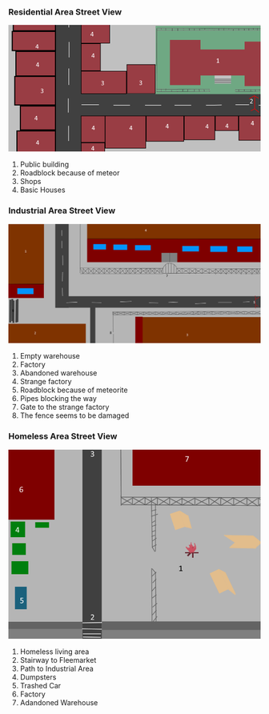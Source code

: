 ### Residential Area Street View

![Streetview](IndResAreaSketch.png)

1. Public building
2. Roadblock because of meteor
3. Shops
4. Basic Houses

### Industrial Area Street View

![Streetview](Industrial.png)

1. Empty warehouse
2. Factory
3. Abandoned warehouse
4. Strange factory
5. Roadblock because of meteorite
6. Pipes blocking the way
7. Gate to the strange factory
8. The fence seems to be damaged

### Homeless Area Street View

![Streetview](homeless.png)

1. Homeless living area
2. Stairway to Fleemarket
3. Path to Industrial Area
4. Dumpsters
5. Trashed Car
6. Factory
7. Adandoned Warehouse
